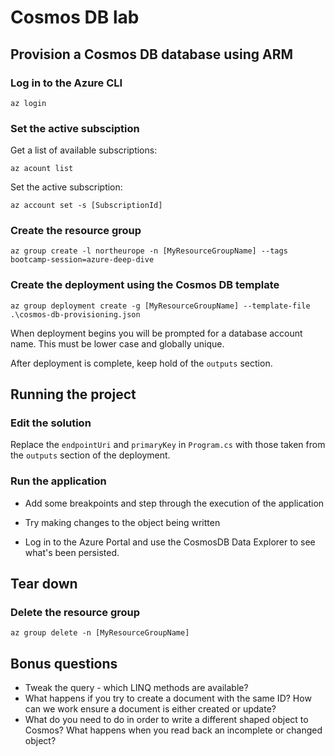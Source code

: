 # Cosmos DB lab

## Provision a Cosmos DB database using ARM

### Log in to the Azure CLI

`az login`

### Set the active subsciption

Get a list of available subscriptions:

`az acount list`

Set the active subscription:

`az account set -s [SubscriptionId]`

### Create the resource group

`az group create -l northeurope -n [MyResourceGroupName] --tags bootcamp-session=azure-deep-dive`

### Create the deployment using the Cosmos DB template

`az group deployment create -g [MyResourceGroupName] --template-file .\cosmos-db-provisioning.json`

When deployment begins you will be prompted for a database account name. This must be lower case and globally unique.

After deployment is complete, keep hold of the `outputs` section.

## Running the project

### Edit the solution

Replace the `endpointUri` and `primaryKey` in `Program.cs` with those taken from the `outputs` section of the deployment.

### Run the application

* Add some breakpoints and step through the execution of the application

* Try making changes to the object being written

* Log in to the Azure Portal and use the CosmosDB Data Explorer to see what's been persisted.

## Tear down

### Delete the resource group

`az group delete -n [MyResourceGroupName]`

## Bonus questions

* Tweak the query - which LINQ methods are available?
* What happens if you try to create a document with the same ID? How can we work ensure a document is either created or update?
* What do you need to do in order to write a different shaped object to Cosmos? What happens when you read back an incomplete or changed object?
